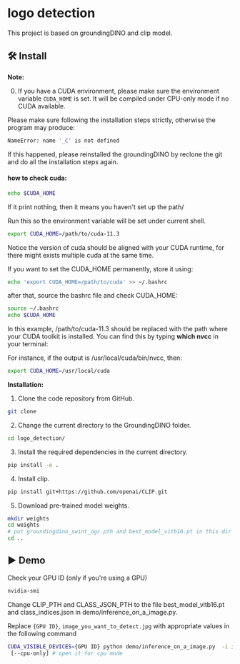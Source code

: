 # logo detection 

This project is based on groundingDINO and clip model.

## :hammer_and_wrench: Install 

**Note:**

0. If you have a CUDA environment, please make sure the environment variable `CUDA_HOME` is set. It will be compiled under CPU-only mode if no CUDA available.

Please make sure following the installation steps strictly, otherwise the program may produce: 
```bash
NameError: name '_C' is not defined
```

If this happened, please reinstalled the groundingDINO by reclone the git and do all the installation steps again.

#### how to check cuda:
```bash
echo $CUDA_HOME
```
If it print nothing, then it means you haven't set up the path/

Run this so the environment variable will be set under current shell. 
```bash
export CUDA_HOME=/path/to/cuda-11.3
```

Notice the version of cuda should be aligned with your CUDA runtime, for there might exists multiple cuda at the same time. 

If you want to set the CUDA_HOME permanently, store it using:

```bash
echo 'export CUDA_HOME=/path/to/cuda' >> ~/.bashrc
```
after that, source the bashrc file and check CUDA_HOME:
```bash
source ~/.bashrc
echo $CUDA_HOME
```

In this example, /path/to/cuda-11.3 should be replaced with the path where your CUDA toolkit is installed. You can find this by typing **which nvcc** in your terminal:

For instance, 
if the output is /usr/local/cuda/bin/nvcc, then:
```bash
export CUDA_HOME=/usr/local/cuda
```
**Installation:**

1. Clone the code repository from GitHub.

```bash
git clone 
```

2. Change the current directory to the GroundingDINO folder.

```bash
cd logo_detection/
```

3. Install the required dependencies in the current directory.

```bash
pip install -e .
```

4. Install clip.

```bash
pip install git+https://github.com/openai/CLIP.git
```

5. Download pre-trained model weights.

```bash
mkdir weights
cd weights
# put groundingdino_swint_ogc.pth and best_model_vitb16.pt in this dir
cd ..
```

## :arrow_forward: Demo
Check your GPU ID (only if you're using a GPU)

```bash
nvidia-smi
```
Change CLIP_PTH and CLASS_JSON_PTH to the file best_model_vitb16.pt and class_indices.json in demo/inference_on_a_image.py.

Replace `{GPU ID}`, `image_you_want_to_detect.jpg` with appropriate values in the following command

```bash
CUDA_VISIBLE_DEVICES={GPU ID} python demo/inference_on_a_image.py  -i image_you_want_to_detect.jpg
 [--cpu-only] # open it for cpu mode
```

